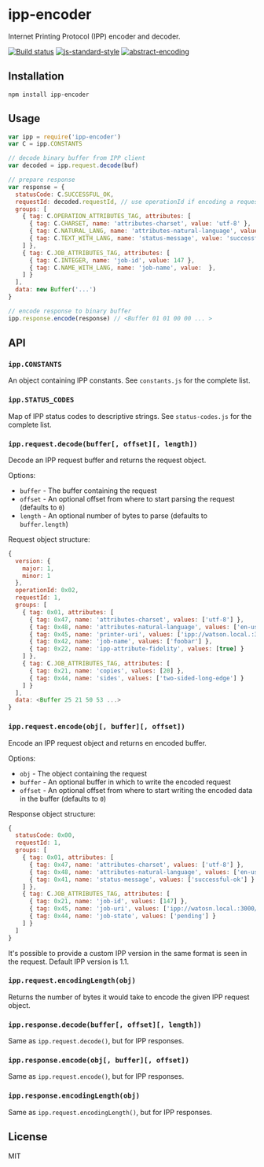 # ipp-encoder

Internet Printing Protocol (IPP) encoder and decoder.

[![Build status](https://travis-ci.org/watson/ipp-encoder.svg?branch=master)](https://travis-ci.org/watson/ipp-encoder)
[![js-standard-style](https://img.shields.io/badge/code%20style-standard-brightgreen.svg?style=flat)](https://github.com/feross/standard)
[![abstract-encoding](https://img.shields.io/badge/abstract--encoding-compliant-brightgreen.svg?style=flat)](https://github.com/mafintosh/abstract-encoding)

## Installation

```
npm install ipp-encoder
```

## Usage

```js
var ipp = require('ipp-encoder')
var C = ipp.CONSTANTS

// decode binary buffer from IPP client
var decoded = ipp.request.decode(buf)

// prepare response
var response = {
  statusCode: C.SUCCESSFUL_OK,
  requestId: decoded.requestId, // use operationId if encoding a request
  groups: [
    { tag: C.OPERATION_ATTRIBUTES_TAG, attributes: [
      { tag: C.CHARSET, name: 'attributes-charset', value: 'utf-8' },
      { tag: C.NATURAL_LANG, name: 'attributes-natural-language', value: 'en-us' },
      { tag: C.TEXT_WITH_LANG, name: 'status-message', value: 'successful-ok' }
    ] },
    { tag: C.JOB_ATTRIBUTES_TAG, attributes: [
      { tag: C.INTEGER, name: 'job-id', value: 147 },
      { tag: C.NAME_WITH_LANG, name: 'job-name', value:  },
    ] }
  ],
  data: new Buffer('...')
}

// encode response to binary buffer
ipp.response.encode(response) // <Buffer 01 01 00 00 ... >
```

## API

### `ipp.CONSTANTS`

An object containing IPP constants. See `constants.js` for the complete
list.

### `ipp.STATUS_CODES`

Map of IPP status codes to descriptive strings. See `status-codes.js`
for the complete list.

### `ipp.request.decode(buffer[, offset][, length])`

Decode an IPP request buffer and returns the request object.

Options:

- `buffer` - The buffer containing the request
- `offset` - An optional offset from where to start parsing the request
  (defaults to `0`)
- `length` - An optional number of bytes to parse (defaults to
  `buffer.length`)

Request object structure:

```js
{
  version: {
    major: 1,
    minor: 1
  },
  operationId: 0x02,
  requestId: 1,
  groups: [
    { tag: 0x01, attributes: [
      { tag: 0x47, name: 'attributes-charset', values: ['utf-8'] },
      { tag: 0x48, name: 'attributes-natural-language', values: ['en-us'] },
      { tag: 0x45, name: 'printer-uri', values: ['ipp://watson.local.:3000/'] },
      { tag: 0x42, name: 'job-name', values: ['foobar'] },
      { tag: 0x22, name: 'ipp-attribute-fidelity', values: [true] }
    ] },
    { tag: C.JOB_ATTRIBUTES_TAG, attributes: [
      { tag: 0x21, name: 'copies', values: [20] },
      { tag: 0x44, name: 'sides', values: ['two-sided-long-edge'] }
    ] }
  ],
  data: <Buffer 25 21 50 53 ...>
}
```

### `ipp.request.encode(obj[, buffer][, offset])`

Encode an IPP request object and returns en encoded buffer.

Options:

- `obj` - The object containing the request
- `buffer` - An optional buffer in which to write the encoded request
- `offset` - An optional offset from where to start writing the encoded
  data in the buffer (defaults to `0`)

Response object structure:

```js
{
  statusCode: 0x00,
  requestId: 1,
  groups: [
    { tag: 0x01, attributes: [
      { tag: 0x47, name: 'attributes-charset', values: ['utf-8'] },
      { tag: 0x48, name: 'attributes-natural-language', values: ['en-us'] },
      { tag: 0x41, name: 'status-message', values: ['successful-ok'] }
    ] },
    { tag: C.JOB_ATTRIBUTES_TAG, attributes: [
      { tag: 0x21, name: 'job-id', values: [147] },
      { tag: 0x45, name: 'job-uri', values: ['ipp://watosn.local.:3000/123'] }
      { tag: 0x44, name: 'job-state', values: ['pending'] }
    ] }
  ]
}
```

It's possible to provide a custom IPP version in the same format is seen
in the request. Default IPP version is 1.1.

### `ipp.request.encodingLength(obj)`

Returns the number of bytes it would take to encode the given IPP
request object.

### `ipp.response.decode(buffer[, offset][, length])`

Same as `ipp.request.decode()`, but for IPP responses.

### `ipp.response.encode(obj[, buffer][, offset])`

Same as `ipp.request.encode()`, but for IPP responses.

### `ipp.response.encodingLength(obj)`

Same as `ipp.request.encodingLength()`, but for IPP responses.

## License

MIT
